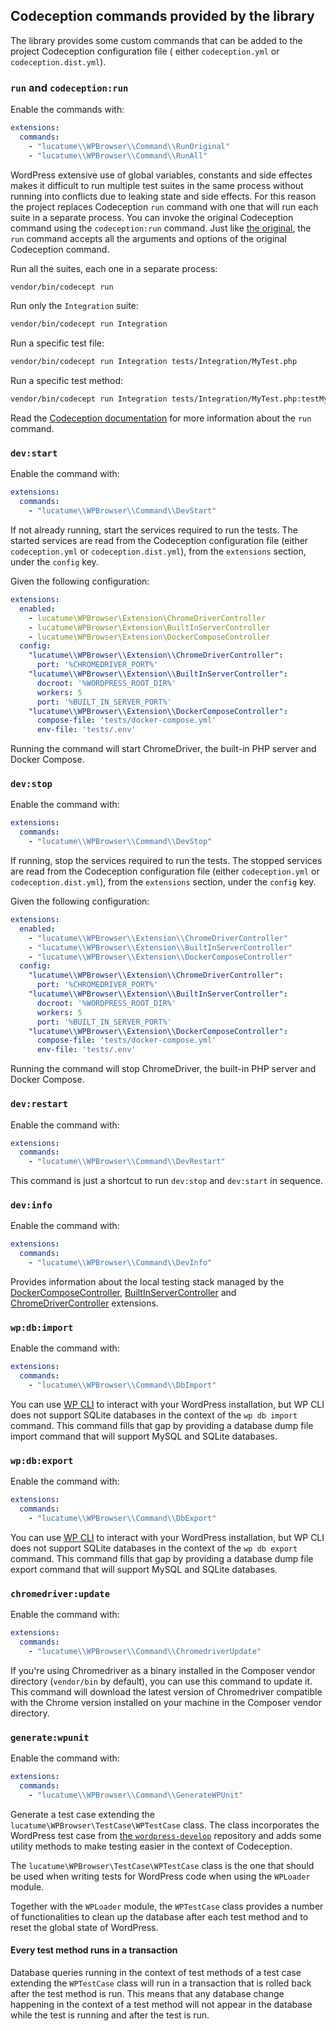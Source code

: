 ## Codeception commands provided by the library

The library provides some custom commands that can be added to the project Codeception configuration file (
either `codeception.yml` or `codeception.dist.yml`).

### `run` and `codeception:run`

Enable the commands with:

```yaml
extensions:
  commands:
    - "lucatume\\WPBrowser\\Command\\RunOriginal"
    - "lucatume\\WPBrowser\\Command\\RunAll"
```

WordPress extensive use of global variables, constants and side effectes makes it difficult to run multiple test suites
in the same process without running into conflicts due to leaking state and side effects.
For this reason the project replaces Codeception `run` command with one that will run each suite in a separate process.
You can invoke the original Codeception command using the `codeception:run` command.
Just like [the original][1], the `run` command accepts all the arguments and options of the original Codeception
command.

Run all the suites, each one in a separate process:

```bash
vendor/bin/codecept run
```

Run only the `Integration` suite:

```bash
vendor/bin/codecept run Integration
```

Run a specific test file:

```bash
vendor/bin/codecept run Integration tests/Integration/MyTest.php
```

Run a specific test method:

```bash
vendor/bin/codecept run Integration tests/Integration/MyTest.php:testMyMethod
```

Read the [Codeception documentation][1] for more information about the `run` command.

[1]: https://codeception.com/docs/reference/Commands#Run

### `dev:start`

Enable the command with:

```yaml
extensions:
  commands:
    - "lucatume\\WPBrowser\\Command\\DevStart"
```

If not already running, start the services required to run the tests.
The started services are read from the Codeception configuration file (either `codeception.yml`
or `codeception.dist.yml`), from the `extensions` section, under the `config` key.

Given the following configuration:

```yaml
extensions:
  enabled:
    - lucatume\WPBrowser\Extension\ChromeDriverController
    - lucatume\WPBrowser\Extension\BuiltInServerController
    - lucatume\WPBrowser\Extension\DockerComposeController
  config:
    "lucatume\\WPBrowser\\Extension\\ChromeDriverController":
      port: '%CHROMEDRIVER_PORT%'
    "lucatume\\WPBrowser\\Extension\\BuiltInServerController":
      docroot: '%WORDPRESS_ROOT_DIR%'
      workers: 5
      port: '%BUILT_IN_SERVER_PORT%'
    "lucatume\\WPBrowser\\Extension\\DockerComposeController":
      compose-file: 'tests/docker-compose.yml'
      env-file: 'tests/.env'
```

Running the command will start ChromeDriver, the built-in PHP server and Docker Compose.

### `dev:stop`

Enable the command with:

```yaml
extensions:
  commands:
    - "lucatume\\WPBrowser\\Command\\DevStop"
```

If running, stop the services required to run the tests.
The stopped services are read from the Codeception configuration file (either `codeception.yml`
or `codeception.dist.yml`), from the `extensions` section, under the `config` key.

Given the following configuration:

```yaml
extensions:
  enabled:
    - "lucatume\\WPBrowser\\Extension\\ChromeDriverController"
    - "lucatume\\WPBrowser\\Extension\\BuiltInServerController"
    - "lucatume\\WPBrowser\\Extension\\DockerComposeController"
  config:
    "lucatume\\WPBrowser\\Extension\\ChromeDriverController":
      port: '%CHROMEDRIVER_PORT%'
    "lucatume\\WPBrowser\\Extension\\BuiltInServerController":
      docroot: '%WORDPRESS_ROOT_DIR%'
      workers: 5
      port: '%BUILT_IN_SERVER_PORT%'
    "lucatume\\WPBrowser\\Extension\\DockerComposeController":
      compose-file: 'tests/docker-compose.yml'
      env-file: 'tests/.env'
```

Running the command will stop ChromeDriver, the built-in PHP server and Docker Compose.

### `dev:restart`

Enable the command with:

```yaml
extensions:
  commands:
    - "lucatume\\WPBrowser\\Command\\DevRestart"
```

This command is just a shortcut to run `dev:stop` and `dev:start` in sequence.

### `dev:info`

Enable the command with:

```yaml
extensions:
  commands:
    - "lucatume\\WPBrowser\\Command\\DevInfo"
```

Provides information about the local testing stack managed by
the [DockerComposeController](extensions.md#dockercomposecontroller), [BuiltInServerController](extensions.md#builtinservercontroller)
and [ChromeDriverController](extensions.md#chromedrivercontroller) extensions.

### `wp:db:import`

Enable the command with:

```yaml
extensions:
  commands:
    - "lucatume\\WPBrowser\\Command\\DbImport"
```

You can use [WP CLI][1] to interact with your WordPress installation, but WP CLI does not support SQLite databases in
the context of the `wp db import` command.
This command fills that gap by providing a database dump file import command that will support MySQL and SQLite
databases.

### `wp:db:export`

Enable the command with:

```yaml
extensions:
  commands:
    - "lucatume\\WPBrowser\\Command\\DbExport"
```

You can use [WP CLI][1] to interact with your WordPress installation, but WP CLI does not support SQLite databases in
the context of the `wp db export` command.
This command fills that gap by providing a database dump file export command that will support MySQL and SQLite
databases.

### `chromedriver:update`

Enable the command with:

```yaml
extensions:
  commands:
    - "lucatume\\WPBrowser\\Command\\ChromedriverUpdate"
```

If you're using Chromedriver as a binary installed in the Composer vendor directory (`vendor/bin` by default), you can
use this command to update it.
This command will download the latest version of Chromedriver compatible with the Chrome version installed on your
machine in the Composer vendor directory.

### `generate:wpunit`

Enable the command with:

```yaml
extensions:
  commands:
    - "lucatume\\WPBrowser\\Command\\GenerateWPUnit"
```

Generate a test case extending the `lucatume\WPBrowser\TestCase\WPTestCase` class.
The class incorporates the WordPress test case from [the `wordpress-develop`][2] repository and adds some utility
methods to make testing easier in the context of Codeception.

The `lucatume\WPBrowser\TestCase\WPTestCase` class is the one that should be used when writing tests for WordPress
code when using the `WPLoader` module.

Together with the `WPLoader` module, the `WPTestCase` class provides a number of functionalities to clean up the
database
after each test method and to reset the global state of WordPress.

#### Every test method runs in a transaction

Database queries running in the context of test methods of a test case extending the `WPTestCase` class will run in a
transaction that is rolled back after the test method is run. This means that any database change happening in the
context of a test method will not appear in the database while the test is running and after the test is run.

[1]: https://wp-cli.org/

[2]: https://github.com/WordPress/wordpress-develop/tree/trunk/tests/phpunit
